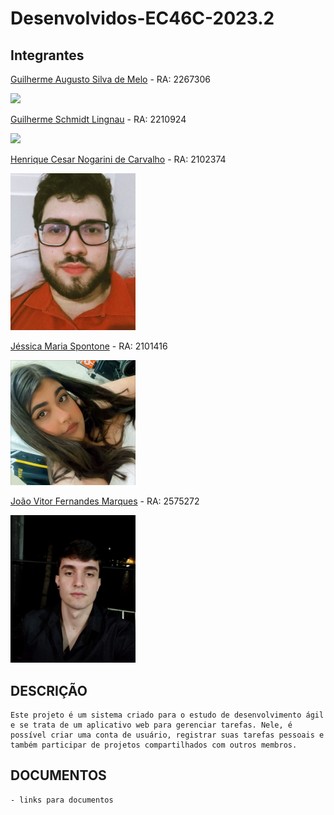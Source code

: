 # Desenvolvidos-EC46C-2023.2

## Integrantes

[Guilherme Augusto Silva de Melo](https://github.com/Guilherme-Silva-Melo/) - RA: 2267306

<img src="img/Foto - Guilherme Augusto.jpg" width="200">


[Guilherme Schmidt Lingnau](https://github.com/Guilherme-Schmidt/) - RA: 2210924

<img src="img/Foto - Guilherme Schmidt .jpeg" width="200">

[Henrique Cesar Nogarini de Carvalho](https://github.com/henriquenogarini) - RA: 2102374

<img src="img/Foto - Henrique Nogarini.jpeg" width="200">

[Jéssica Maria Spontone](https://github.com/jespontone) - RA: 2101416

<img src="img/imagem_2023-11-16_112208138.png" width="200">

[João Vitor Fernandes Marques](https://github.com/Jvitormarques/) - RA: 2575272

<img src="img/IMG_20221222_231443.jpg" width="200">


## DESCRIÇÃO
    Este projeto é um sistema criado para o estudo de desenvolvimento ágil e se trata de um aplicativo web para gerenciar tarefas. Nele, é possível criar uma conta de usuário, registrar suas tarefas pessoais e também participar de projetos compartilhados com outros membros.

## DOCUMENTOS
    - links para documentos 
